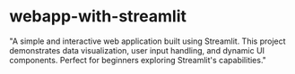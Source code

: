 # webapp-with-streamlit
"A simple and interactive web application built using Streamlit. This project demonstrates data visualization, user input handling, and dynamic UI components. Perfect for beginners exploring Streamlit's capabilities."
